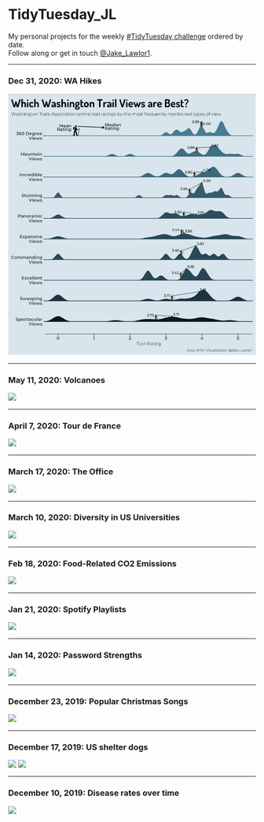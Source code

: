 # TidyTuesday_JL

My personal projects for the weekly [#TidyTuesday challenge](https://github.com/rfordatascience/tidytuesday) ordered by date.   
Follow along or get in touch [@Jake_Lawlor1](http://www.twitter.com/jake_lawlor1).

***
### Dec 31, 2020: WA Hikes
<img src="https://github.com/jakelawlor/TidyTuesday_JL/blob/master/output/Dec.20_WashingtonHikes/hikes5.png"  />

***
### May 11, 2020: Volcanoes
<img src="https://github.com/jakelawlor/TidyTuesday_JL/blob/master/output/May11.20.Volcano/ROFmap3.png"  />

***
### April 7, 2020: Tour de France
<img src="https://github.com/jakelawlor/TidyTuesday_JL/blob/master/output/April7.20.tourdefrance/tdf.png"  />

***
### March 17, 2020: The Office
<img src="https://github.com/jakelawlor/TidyTuesday_JL/blob/master/output/Mar17.20.Office/officeplot2.png"  />


***
### March 10, 2020: Diversity in US Universities
<img src="https://github.com/jakelawlor/TidyTuesday_JL/blob/master/output/Mar10.20.Diversity/diverse.png"  />


***
### Feb 18, 2020: Food-Related CO2 Emissions
<img src="https://github.com/jakelawlor/TidyTuesday_JL/blob/master/output/Feb18.20.CO2Food/food_white.png"  />


***
### Jan 21, 2020: Spotify Playlists
<img src="https://github.com/jakelawlor/TidyTuesday_JL/blob/master/output/Jan21.20.Spotify/PlaylistPlot.png"  />

***
### Jan 14, 2020: Password Strengths
<img src="https://github.com/jakelawlor/TidyTuesday_JL/blob/master/output/Jan14.20.Passwords/pwplot.png"  />


***
### December 23, 2019: Popular Christmas Songs
<img src="https://github.com/jakelawlor/TidyTuesday_JL/blob/master/output/Dec23.19.ChristmasTrees/treeplot.png"  />

***
### December 17, 2019: US shelter dogs
<img src="https://github.com/jakelawlor/TidyTuesday_JL/blob/master/output/Dec17.19.Dogs/breedmap.png"  />
<img src="https://github.com/jakelawlor/TidyTuesday_JL/blob/master/output/Dec17.19.Dogs/exports.png"  />


***
### December 10, 2019: Disease rates over time
<img src="https://github.com/jakelawlor/TidyTuesday_JL/blob/master/output/Dec11.19.Measles/measlesmap.gif"  />


